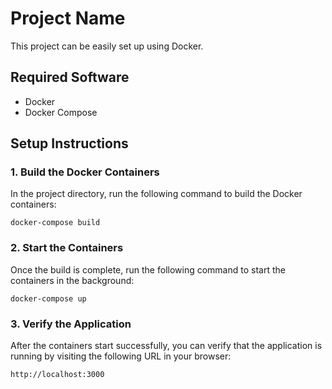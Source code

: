 # Project Name

This project can be easily set up using Docker.

## Required Software

- Docker
- Docker Compose

## Setup Instructions

### 1. Build the Docker Containers
In the project directory, run the following command to build the Docker containers:

```
docker-compose build

```

### 2. Start the Containers
Once the build is complete, run the following command to start the containers in the background:

```
docker-compose up

```

### 3. Verify the Application
After the containers start successfully, you can verify that the application is running by visiting the following URL in your browser:


```
http://localhost:3000

```

